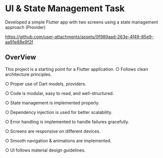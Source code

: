 # UI & State Management Task

Developed a simple Flutter app with two screens using a state management approach (Provider)



https://github.com/user-attachments/assets/0f989aad-263e-4f49-85e9-aa91e88e9f2f



## OverView

This project is a starting point for a Flutter application.
○ Follows clean architecture principles.

○ Proper use of Dart models, providers.

○ Code is modular, easy to read, and well-structured.

○ State management is implemented properly.

○ Dependency injection is used for better scalability.

○ Error handling is implemented to handle failures gracefully.

○ Screens are responsive on different devices.

○ Smooth navigation & animations are implemented.

○ UI follows material design guidelines.
